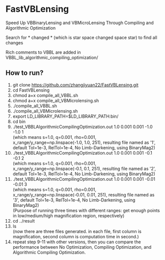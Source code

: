 # FastVBLensing
Speed Up VBBinaryLensing and VBMicroLensing Through Compiling and Algorithmic Optimization

Search for * changed *  (which is star space changed space star) to find all changes

Rich comments to VBBL are added in VBBL_lib_algorithmic_compiling_optimization/ 

## How to run?
1. git clone https://github.com/zhangjiyuan22/FastVBLensing.git
2. cd FastVBLensing
3. chmod a+x compile_all_VBBL.sh
4. chmod a+x compile_all_VBMicrolensing.sh
5. ./compile_all_VBBL.sh
6. ./compile_all_VBMicrolensing.sh
7. export LD_LIBRARY_PATH=$LD_LIBRARY_PATH:bin/
8. cd bin
9. ./test_VBBLAlgorithmicCompilingOptimization.out 1.0 0.001 0.001 -1.0 -1.0 1
    <br>(which means s=1.0, q=0.001, rho=0.001, x_range/y_range=np.linspace(-1.0, 1.0, 251), resulting file named as '1', default Tol=1e-3, RelTol=1e-4, No Limb-Darkening, using BinaryMag2)
10. ./test_VBBLAlgorithmicCompilingOptimization.out 1.0 0.001 0.001 -0.1 -0.1 2
    <br>(which means s=1.0, q=0.001, rho=0.001, x_range/y_range=np.linspace(-0.1, 0.1, 251), resulting file named as '2', default Tol=1e-3, RelTol=1e-4, No Limb-Darkening, using BinaryMag2)
11. ./test_VBBLAlgorithmicCompilingOptimization.out 1.0 0.001 0.001 -0.01 -0.01 3
    <br>(which means s=1.0, q=0.001, rho=0.001, x_range/y_range=np.linspace(-0.01, 0.01, 251), resulting file named as '3', default Tol=1e-3, RelTol=1e-4, No Limb-Darkening, using BinaryMag2)
    <br>(Purpose of running three times with different ranges: get enough points in low/medium/high magnification region, respectively)
12. cd ../result
13. ls <br>(now there are three files generated. in each file, first column is magnification, second column is computation time in second.)
14. repeat step 9-11 with other versions, then you can compare the performance between No Optimization, Compiling Optimization, and Algorithmic Compiling Optimization. 
   
